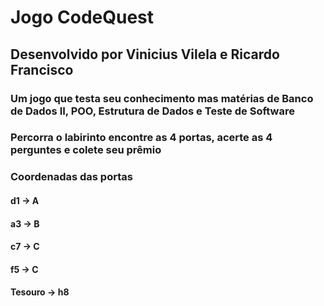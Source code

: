 # Jogo CodeQuest
## Desenvolvido por Vinicius Vilela e Ricardo Francisco 

### Um jogo que testa seu conhecimento mas matérias de Banco de Dados II, POO, Estrutura de Dados e Teste de Software

### Percorra o labirinto encontre as 4 portas, acerte as 4 perguntes e colete seu prêmio

### Coordenadas das portas
#### d1 -> A
#### a3 -> B
#### c7 -> C
#### f5 -> C
#### Tesouro -> h8